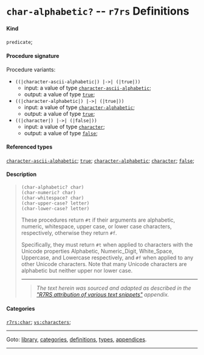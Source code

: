 

<a id='definition__r7rs__char-alphabetic_3f'></a>

# `char-alphabetic?` -- `r7rs` Definitions


#### Kind

`predicate`;


#### Procedure signature

Procedure variants:
 * `((|character-ascii-alphabetic|) |->| (|true|))`
   * input: a value of type [`character-ascii-alphabetic`](../../r7rs/types/character-ascii-alphabetic.md#type__r7rs__character-ascii-alphabetic);
   * output: a value of type [`true`](../../r7rs/types/true.md#type__r7rs__true);
 * `((|character-alphabetic|) |->| (|true|))`
   * input: a value of type [`character-alphabetic`](../../r7rs/types/character-alphabetic.md#type__r7rs__character-alphabetic);
   * output: a value of type [`true`](../../r7rs/types/true.md#type__r7rs__true);
 * `((|character|) |->| (|false|))`
   * input: a value of type [`character`](../../r7rs/types/character.md#type__r7rs__character);
   * output: a value of type [`false`](../../r7rs/types/false.md#type__r7rs__false);


#### Referenced types

[`character-ascii-alphabetic`](../../r7rs/types/character-ascii-alphabetic.md#type__r7rs__character-ascii-alphabetic);
[`true`](../../r7rs/types/true.md#type__r7rs__true);
[`character-alphabetic`](../../r7rs/types/character-alphabetic.md#type__r7rs__character-alphabetic);
[`character`](../../r7rs/types/character.md#type__r7rs__character);
[`false`](../../r7rs/types/false.md#type__r7rs__false);


#### Description

> ````
> (char-alphabetic? char)
> (char-numeric? char)
> (char-whitespace? char)
> (char-upper-case? letter)
> (char-lower-case? letter)
> ````
> 
> 
> These procedures return `#t` if their arguments are alphabetic,
> numeric, whitespace, upper case, or lower case characters, respectively,
> otherwise they return `#f`.
> 
> Specifically, they must return `#t` when applied to characters with
> the Unicode properties Alphabetic, Numeric_Digit, White_Space, Uppercase, and
> Lowercase respectively, and `#f` when applied to any other Unicode
> characters.  Note that many Unicode characters are alphabetic but neither
> upper nor lower case.
> 
> 
> ----
> > *The text herein was sourced and adapted as described in the ["R7RS attribution of various text snippets"](../../r7rs/appendices/attribution.md#appendix__r7rs__attribution) appendix.*


#### Categories

[`r7rs:char`](../../r7rs/categories/r7rs_3a_char.md#category__r7rs__r7rs_3a_char);
[`vs:characters`](../../r7rs/categories/vs_3a_characters.md#category__r7rs__vs_3a_characters);

----

Goto: [library](../../r7rs/_index.md#library__r7rs), [categories](../../r7rs/categories/_index.md#toc__r7rs__categories), [definitions](../../r7rs/definitions/_index.md#toc__r7rs__definitions), [types](../../r7rs/types/_index.md#toc__r7rs__types), [appendices](../../r7rs/appendices/_index.md#toc__r7rs__appendices).

----

